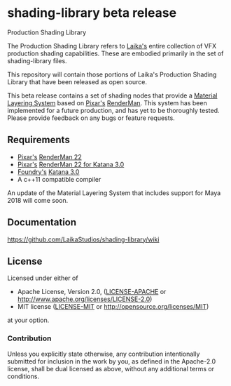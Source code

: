 # shading-library beta release
Production Shading Library

The Production Shading Library refers to [Laika's](https://www.laika.com) entire collection of VFX production shading capabilities. These are embodied primarily in the set of shading-library files.

This repository will contain those portions of Laika's Production Shading Library that have been released as open source.

This beta release contains a set of shading nodes that provide a [Material Layering System](https://github.com/LaikaStudios/shading-library/wiki/Material-Layering-System) based on [Pixar's](https://www.pixar.com) [RenderMan](https://renderman.pixar.com/product). This system has been implemented for a future production, and has yet to be thoroughly tested. Please provide feedback on any bugs or feature requests.

## Requirements
* [Pixar's](https://www.pixar.com) [RenderMan 22](https://rmanwiki.pixar.com/display/REN22/RenderMan)
* [Pixar's](https://www.pixar.com) [RenderMan 22 for Katana 3.0](https://rmanwiki.pixar.com/display/RFK22/RenderMan+22+for+Katana)
* [Foundry's](https://www.foundry.com) [Katana 3.0](https://www.foundry.com/products/katana)
* A c++11 compatible compiler

An update of the Material Layering System that includes support for Maya 2018 will come soon.

## Documentation
https://github.com/LaikaStudios/shading-library/wiki

## License
Licensed under either of

 * Apache License, Version 2.0, ([LICENSE-APACHE](LICENSE-APACHE) or http://www.apache.org/licenses/LICENSE-2.0)
 * MIT license ([LICENSE-MIT](LICENSE-MIT) or http://opensource.org/licenses/MIT)

at your option.

### Contribution
Unless you explicitly state otherwise, any contribution intentionally submitted
for inclusion in the work by you, as defined in the Apache-2.0 license, shall be dual licensed as above, without any
additional terms or conditions.
